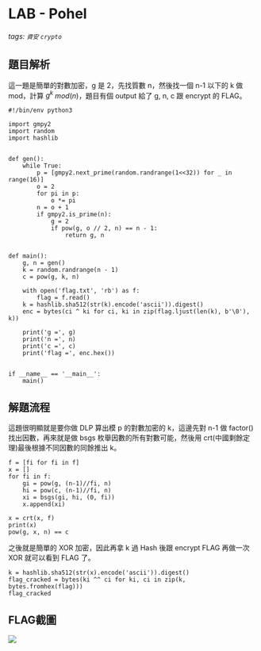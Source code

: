 # LAB - Pohel
###### tags: `資安` `crypto`

## 題目解析
這一題是簡單的對數加密，g 是 2，先找質數 n，然後找一個 n-1 以下的 k 做 mod，計算 $g^k$ $mod(n)$，題目有個 output 給了 g, n, c 跟 encrypt 的 FLAG。
```python=0
#!/bin/env python3

import gmpy2
import random
import hashlib


def gen():
    while True:
        p = [gmpy2.next_prime(random.randrange(1<<32)) for _ in range(16)]
        o = 2
        for pi in p:
            o *= pi
        n = o + 1
        if gmpy2.is_prime(n):
            g = 2
            if pow(g, o // 2, n) == n - 1:
                return g, n


def main():
    g, n = gen()
    k = random.randrange(n - 1)
    c = pow(g, k, n)

    with open('flag.txt', 'rb') as f:
        flag = f.read()
    k = hashlib.sha512(str(k).encode('ascii')).digest()
    enc = bytes(ci ^ ki for ci, ki in zip(flag.ljust(len(k), b'\0'), k))

    print('g =', g)
    print('n =', n)
    print('c =', c)
    print('flag =', enc.hex())


if __name__ == '__main__':
    main()

```
## 解題流程
這題很明顯就是要你做 DLP 算出模 p 的對數加密的 k，這邊先對 n-1 做 factor() 找出因數，再來就是做 bsgs 枚舉因數的所有對數可能，然後用 crt(中國剩餘定理)最後根據不同因數的同餘推出 k。
```python=0
f = [fi for fi in f]
x = []
for fi in f:
    gi = pow(g, (n-1)//fi, n)
    hi = pow(c, (n-1)//fi, n)
    xi = bsgs(gi, hi, (0, fi))
    x.append(xi)

x = crt(x, f)
print(x)
pow(g, x, n) == c
```
之後就是簡單的 XOR 加密，因此再拿 k 過 Hash 後跟 encrypt FLAG 再做一次 XOR 就可以看到 FLAG 了。
```python=0
k = hashlib.sha512(str(x).encode('ascii')).digest()
flag_cracked = bytes(ki ^^ ci for ki, ci in zip(k, bytes.fromhex(flag)))
flag_cracked
```
## FLAG截圖
![](https://i.imgur.com/Tp0BNrq.png)
